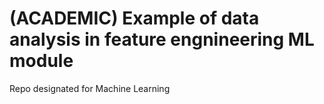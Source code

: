 # (ACADEMIC) Example of data analysis in feature engnineering ML module
Repo designated for Machine Learning 
